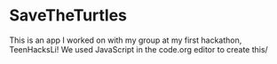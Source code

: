 # SaveTheTurtles
This is an app I worked on with my group at my first hackathon, TeenHacksLi! We used JavaScript in the code.org editor to create this/ 
